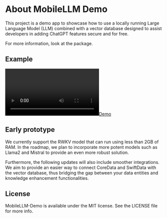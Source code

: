 # About MobileLLM Demo

This project is a demo app to showcase how to use a locally running Large Language Model (LLM) combined with a vector database designed to assist developers in adding ChatGPT features secure and for free.

For more information, look at the package.

## Example

[![Demo](https://github.com/windwithbirds/mobilellm-demo/Untitled.mov)](https://github.com/windwithbirds/mobilellm-demo/Untitled.mov)

## Early prototype

We currently support the RWKV model that can run using less than 2GB of RAM. In the roadmap, we plan to incorporate more potent models such as Llama2 and Mistral to provide an even more robust solution.

Furthermore, the following updates will also include smoother integrations. We aim to provide an easier way to connect CoreData and SwiftData with the vector database, thus bridging the gap between your data entities and knowledge enhancement functionalities.

## License

MobileLLM-Demo is available under the MIT license. See the LICENSE file for more info.

